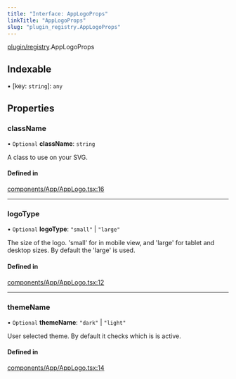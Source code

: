 ```yaml
---
title: "Interface: AppLogoProps"
linkTitle: "AppLogoProps"
slug: "plugin_registry.AppLogoProps"
---
```


[plugin/registry](../modules/plugin_registry.md).AppLogoProps

## Indexable

▪ [key: `string`]: `any`

## Properties

### className

• `Optional` **className**: `string`

A class to use on your SVG.

#### Defined in

[components/App/AppLogo.tsx:16](https://github.com/headlamp-k8s/headlamp/blob/1093c364/frontend/src/components/App/AppLogo.tsx#L16)

___

### logoType

• `Optional` **logoType**: ``"small"`` \| ``"large"``

The size of the logo. 'small' for in mobile view, and 'large' for tablet and desktop sizes. By default the 'large' is used.

#### Defined in

[components/App/AppLogo.tsx:12](https://github.com/headlamp-k8s/headlamp/blob/1093c364/frontend/src/components/App/AppLogo.tsx#L12)

___

### themeName

• `Optional` **themeName**: ``"dark"`` \| ``"light"``

User selected theme. By default it checks which is is active.

#### Defined in

[components/App/AppLogo.tsx:14](https://github.com/headlamp-k8s/headlamp/blob/1093c364/frontend/src/components/App/AppLogo.tsx#L14)
